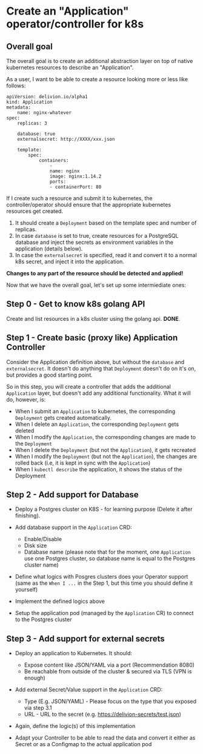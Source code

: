 # Create an "Application" operator/controller for k8s

## Overall goal

The overall goal is to create an additional abstraction layer on top of native kubernetes
resources to describe an "Application".

As a user, I want to be able to create a resource looking more or less like follows:

    apiVersion: delivion.io/alpha1
    kind: Application
    metadata:
        name: nginx-whatever
    spec:
        replicas: 3

        database: true
        externalsecret: http://XXXX/xxx.json

        template:
            spec:
                containers:
                    -
                    name: nginx
                    image: nginx:1.14.2
                    ports:
                    - containerPort: 80

If I create such a resource and submit it to kubernetes, the controller/operator should ensure
that the appropriate kubernetes resources get created.

1. It should create a `Deployment` based on the template spec and number of replicas.
2. In case `database` is set to true, create resources for a PostgreSQL database and inject the secrets
as environment variables in the application (details below).
3. In case the `externalsecret` is specified, read it and convert it to a normal k8s secret, and inject it
into the application.

**Changes to any part of the resource should be detected and applied!**

Now that we have the overall goal, let's set up some intermiediate ones:

## Step 0 - Get to know k8s golang API

Create and list resources in a k8s cluster using the golang api. **DONE**.

## Step 1 - Create basic (proxy like) Application Controller

Consider the Application definition above, but without the `database` and `externalsecret`.
It doesn't do anything that `Deployment` doesn't do on it's on, but provides a good starting point.

So in this step, you will create a controller that adds the additional `Application` layer, but
doesn't add any additional functionality. What it will do, however, is:

* When I submit an `Application` to kubernetes, the corresponding `Deployment` gets created automatically.
* When I delete an `Application`, the corresponding `Deployment` gets deleted
* When I modify the `Application`, the corresponding changes are made to the `Deployment`
* When I delete the `Deployment` (but not the `Application`), it gets recreated
* When I modify the `Deployment` (but not the `Application`), the changes are rolled back (i.e, it is kept in
  sync with the `Application`)
* When I `kubectl describe` the application, it shows the status of the Deployment

## Step 2 - Add support for Database

* Deploy a Postgres cluster on K8S - for learning purpose (Delete it after finishing).
* Add database support in the `Application` CRD:

  * Enable/Disable
  * Disk size
  * Database name (please note that for the moment, one `Application` use one Postgres cluster, so database
  name is equal to the Postgres cluster name)

* Define what logics with Posgres clusters does your Operator support (same as the `When I ...` in the Step 1,
  but this time you should define it yourself)
* Implement the defined logics above
* Setup the application pod (managed by the `Application` CR) to connect to the Postgres cluster

## Step 3 - Add support for external secrets

* Deploy an application to Kubernetes. It should:
  * Expose content like JSON/YAML via a port (Recommendation 8080)
  * Be reachable from outside of the cluster & secured via TLS (VPN is enough)

* Add external Secret/Value support in the `Application` CRD:
  * Type (E.g. JSON/YAML) - Please focus on the type that you exposed via step 3.1
  * URL - URL to the secret (e.g. <https://delivion-secrets/test.json>)

* Again, define the logic(s) of this implementation
* Adapt your Controller to be able to read the data and convert it either as Secret or as a Configmap to the actual application pod
